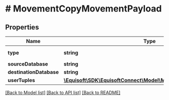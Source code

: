 # # MovementCopyMovementPayload

## Properties

Name | Type | Description | Notes
------------ | ------------- | ------------- | -------------
**type** | **string** |  | [default to TYPE_COPY]
**sourceDatabase** | **string** |  |
**destinationDatabase** | **string** |  |
**userTuples** | [**\Equisoft\SDK\EquisoftConnect\Model\MovementUserTuplePayload[]**](MovementUserTuplePayload.md) |  | [optional]

[[Back to Model list]](../../README.md#models) [[Back to API list]](../../README.md#endpoints) [[Back to README]](../../README.md)
